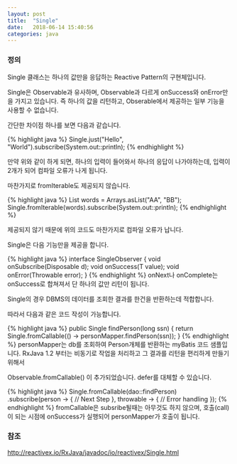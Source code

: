 ```yaml
---
layout: post
title:  "Single"
date:   2018-06-14 15:40:56
categories: java
---
```

### 정의
Single 클래스는 하나의 값만을 응답하는 Reactive Pattern의 구현체입니다.

Single은 Observable과 유사하며, Observable과 다르게 onSuccess와 onError만을 가지고 있습니다. 즉 하나의 값을 리턴하고, Obserable에서 제공하는 일부 기능을 사용할 수 없습니다.

간단한 차이점 하나를 보면 다음과 같습니다.

{% highlight java %}
Single.just("Hello", "World").subscribe(System.out::println);
{% endhighlight %}

만약 위와 같이 하게 되면, 하나의 입력이 들어와서 하나의 응답이 나가야하는데, 입력이 2개가 되어 컴파일 오류가 나게 됩니다.

마찬가지로 fromIterable도 제공되지 않습니다.

{% highlight java %}
List<String> words = Arrays.asList("AA", "BB");
Single.fromIterable(words).subscribe(System.out::println);
{% endhighlight %}

제공되지 않기 때문에 위의 코드도 마찬가지로 컴파일 오류가 납니다.

Single은 다음 기능만을 제공을 합니다.

{% highlight java %}
interface SingleObserver<T> {
    void onSubscribe(Disposable d);
    void onSuccess(T value);
    void onError(Throwable error);
}
{% endhighlight %}
onNext나 onComplete는 onSuccess로 합쳐져서 단 하나의 값만 리턴이 됩니다.

Single의 경우 DBMS의 데이터를 조회한 결과를 한건을 반환하는데 적합합니다.

따라서 다음과 같은 코드 작성이 가능합니다.

{% highlight java %}
public Single<Person> findPerson(long ssn) {
    return Single.fromCallable(() -> personMapper.findPerson(ssn));
}
{% endhighlight %}
personMapper는 db를 조회하여 Person개체를 반환하는 myBatis 코드 샘플입니다. RxJava 1.2 부터는 비동기로 작업을 처리하고 그 결과를 리턴을 편리하게 만들기 위해서

Observable.fromCallable() 이 추가되었습니다. defer를 대체할 수 있습니다.

{% highlight java %}
Single.fromCallable(dao::findPerson)
  .subscribe(person -> {
    // Next Step
  }, throwable -> {
    // Error handling
  });
{% endhighlight %}
fromCallable은 subsribe될때는 아무것도 하지 않으며, 호출(call)이 되는 시점에 onSuccess가 실행되어 personMapper가 호출이 됩니다.

### 참조
http://reactivex.io/RxJava/javadoc/io/reactivex/Single.html

